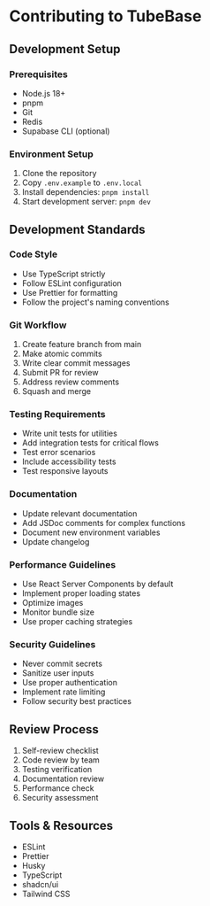 # Contributing to TubeBase

## Development Setup

### Prerequisites
- Node.js 18+
- pnpm
- Git
- Redis
- Supabase CLI (optional)

### Environment Setup
1. Clone the repository
2. Copy `.env.example` to `.env.local`
3. Install dependencies: `pnpm install`
4. Start development server: `pnpm dev`

## Development Standards

### Code Style
- Use TypeScript strictly
- Follow ESLint configuration
- Use Prettier for formatting
- Follow the project's naming conventions

### Git Workflow
1. Create feature branch from main
2. Make atomic commits
3. Write clear commit messages
4. Submit PR for review
5. Address review comments
6. Squash and merge

### Testing Requirements
- Write unit tests for utilities
- Add integration tests for critical flows
- Test error scenarios
- Include accessibility tests
- Test responsive layouts

### Documentation
- Update relevant documentation
- Add JSDoc comments for complex functions
- Document new environment variables
- Update changelog

### Performance Guidelines
- Use React Server Components by default
- Implement proper loading states
- Optimize images
- Monitor bundle size
- Use proper caching strategies

### Security Guidelines
- Never commit secrets
- Sanitize user inputs
- Use proper authentication
- Implement rate limiting
- Follow security best practices

## Review Process
1. Self-review checklist
2. Code review by team
3. Testing verification
4. Documentation review
5. Performance check
6. Security assessment

## Tools & Resources
- ESLint
- Prettier
- Husky
- TypeScript
- shadcn/ui
- Tailwind CSS
